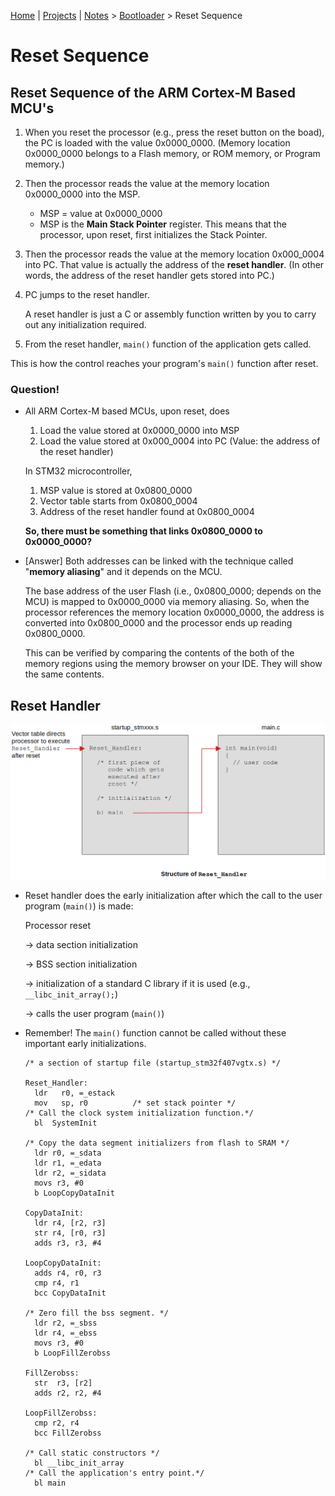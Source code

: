 [Home](../../) | [Projects](../../projects) | [Notes](../) > <a href="./">Bootloader</a> > Reset Sequence

# Reset Sequence



## Reset Sequence of the ARM Cortex-M Based MCU's

1. When you reset the processor (e.g., press the reset button on the boad), the PC is loaded with the value 0x0000_0000. (Memory location 0x0000_0000 belongs to a Flash memory, or ROM memory, or Program memory.)

2. Then the processor reads the value at the memory location 0x0000_0000 into the MSP.

   - MSP = value at 0x0000_0000
   - MSP is the **Main Stack Pointer** register. This means that the processor, upon reset, first initializes the Stack Pointer.

3. Then the processor reads the value at the memory location 0x000_0004 into PC. That value is actually the address of the **reset handler**. (In other words, the address of the reset handler gets stored into PC.)

4. PC jumps to the reset handler.

   A reset handler is just a C or assembly function written by you to carry out any initialization required.

5. From the reset handler, `main()` function of the application gets called.

This is how the control reaches your program's `main()` function after reset.

### Question!

* All ARM Cortex-M based MCUs, upon reset, does

  1. Load the value stored at 0x0000_0000 into MSP
  2. Load the value stored at 0x000_0004 into PC (Value: the address of the reset handler)

  In STM32 microcontroller,

  1. MSP value is stored at 0x0800_0000
  2. Vector table starts from 0x0800_0004
  3. Address of the reset handler found at 0x0800_0004

  **So, there must be something that links 0x0800_0000 to 0x0000_0000?**

* [Answer] Both addresses can be linked with the technique called "**memory aliasing**" and it depends on the MCU.

  The base address of the user Flash (i.e., 0x0800_0000; depends on the MCU) is mapped to 0x0000_0000 via memory aliasing. So, when the processor references the memory location 0x0000_0000, the address is converted into 0x0800_0000 and the processor ends up reading 0x0800_0000.

  This can be verified by comparing the contents of the both of the memory regions using the memory browser on your IDE. They will show the same contents.





## Reset Handler



<img src="img/structure-of-reset-handler-1688417192877-1.png" alt="structure-of-reset-handler" width="800">



* Reset handler does the early initialization after which the call to the user program (`main()`) is made:

  Processor reset 

  $\to$ data section initialization 

  $\to$ BSS section initialization 

  $\to$ initialization of a standard C library if it is used (e.g., `__libc_init_array();`)

  $\to$ calls the user program (`main()`)

* Remember! The `main()` function cannot be called without these important early initializations.

  ```assembly
  /* a section of startup file (startup_stm32f407vgtx.s) */
  
  Reset_Handler:
    ldr   r0, =_estack
    mov   sp, r0          /* set stack pointer */
  /* Call the clock system initialization function.*/
    bl  SystemInit
  
  /* Copy the data segment initializers from flash to SRAM */
    ldr r0, =_sdata
    ldr r1, =_edata
    ldr r2, =_sidata
    movs r3, #0
    b LoopCopyDataInit
  
  CopyDataInit:
    ldr r4, [r2, r3]
    str r4, [r0, r3]
    adds r3, r3, #4
  
  LoopCopyDataInit:
    adds r4, r0, r3
    cmp r4, r1
    bcc CopyDataInit
  
  /* Zero fill the bss segment. */
    ldr r2, =_sbss
    ldr r4, =_ebss
    movs r3, #0
    b LoopFillZerobss
  
  FillZerobss:
    str  r3, [r2]
    adds r2, r2, #4
  
  LoopFillZerobss:
    cmp r2, r4
    bcc FillZerobss
  
  /* Call static constructors */
    bl __libc_init_array
  /* Call the application's entry point.*/
    bl main
  ```

  

